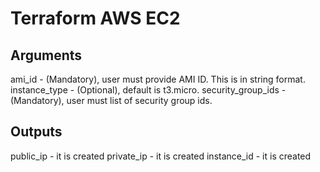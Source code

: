 # Terraform AWS EC2


## Arguments
ami_id - (Mandatory), user must provide AMI ID. This is in string format.
instance_type - (Optional), default is t3.micro.
security_group_ids - (Mandatory), user must list of security group ids.

## Outputs
public_ip - it is created
private_ip - it is created
instance_id - it is created


